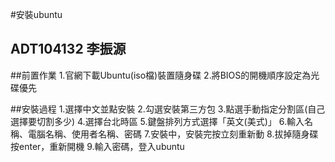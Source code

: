 #安裝ubuntu
## ADT104132 李振源

##前置作業
1.官網下載Ubuntu(iso檔)裝置隨身碟
2.將BIOS的開機順序設定為光碟優先

##安裝過程
1.選擇中文並點安裝
2.勾選安裝第三方包
3.點選手動指定分割區(自己選擇要切割多少)
4.選擇台北時區
5.鍵盤排列方式選擇「英文(美式)」
6.輸入名稱、電腦名稱、使用者名稱、密碼
7.安裝中，安裝完按立刻重新動
8.拔掉隨身碟按enter，重新開機
9.輸入密碼，登入ubuntu